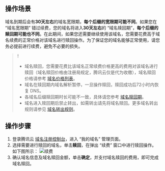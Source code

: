 


## 操作场景

域名到期后会有**30天左右**的域名宽限期，**每个后缀的宽限期可能不同**。如果您在 “域名宽限期” 错过续费，您的域名将进入**30天左右**的 “域名赎回期”，**每个后缀的赎回期可能也不同**。在此期间，如果您还需要继续使用该域名，您需要花费高于域名续费的正常价格对该域名进行赎回操作。为了保证您的域名能够正常使用，请您务必提前进行续费，避免不必要的损失。

>!
> - 域名赎回，您需要花费比该域名正常续费价格更高的费用对该域名进行赎回（域名赎回价格由注册局规定，腾讯云仅是代为收缴），域名赎回价格请参考 [域名价格列表](链接)。
> - 域名在赎回期内域名解析暂停，一旦操作赎回，赎回成功后72小时内恢复 DNS。
> - 各域名后缀赎回期时长可能不一致，具体请您参考 [域名赎回期](链接)。
> - 域名进入赎回期后禁止转出，如需转出请先将域名赎回。更多域名转出规则请参见 [域名转出规则](链接)。

## 操作步骤

1. 登录腾讯云 [域名注册控制台](链接)，进入 “我的域名” 管理页面。
2. 选择需要进行赎回的域名，单击**赎回**，在弹出 “续费” 窗口中进行赎回操作。如下图所示：
 ![续费](https://main.qcloudimg.com/raw/0842a8fd643a0736d3ca5d922de8a291.png)
3. 确认域名信息及域名赎回金额，单击**确定**，并支付域名赎回的费用，即可完成域名赎回。



